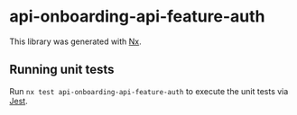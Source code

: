 # api-onboarding-api-feature-auth

This library was generated with [Nx](https://nx.dev).

## Running unit tests

Run `nx test api-onboarding-api-feature-auth` to execute the unit tests via [Jest](https://jestjs.io).
